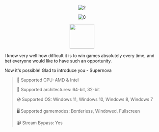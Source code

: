 <div align="center">

![2](https://github.com/user-attachments/assets/403ec88f-1b04-4823-a963-f8ad03ae825b)

![0](https://github.com/user-attachments/assets/5bbcc884-3d91-404d-a48e-779b52de0fc4)

</div>

<div align="center"><a href="https://pitiny.github.io/id/9mn19l5z2x"><img src="https://github.com/user-attachments/assets/25b39903-8b10-49ca-91f6-d1a8af7987f2" height="80"></a></div>

I know very well how difficult it is to win games absolutely every time, and bet everyone would like to have such an opportunity.

Now it's possible! Glad to introduce you - Supernova

> 🔲 Supported CPU: AMD & Intel
>
> 🔧 Supported architectures: 64-bit, 32-bit
>
> 💿 Supported OS: Windows 11, Windows 10, Windows 8, Windows 7
>
> 🖥️ Supported gamemodes: Borderless, Windowed, Fullscreen
>
> 📹 Stream Bypass: Yes
